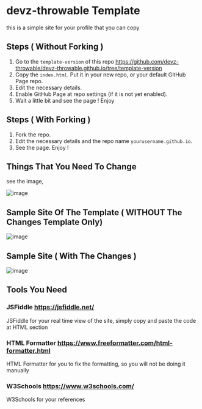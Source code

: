 # devz-throwable Template

this is a simple site for your profile that you can copy 

## Steps ( Without Forking )
1. Go to the `template-version` of this repo 
<https://github.com/devz-throwable/devz-throwable.github.io/tree/template-version>
3. Copy the `index.html`. Put it in your new 
repo, or your default GitHub Page repo.
4. Edit the necessary details.
5. Enable GitHub Page at  repo settings 
(if it is not yet enabled).
7. Wait a little bit and see the page ! Enjoy

## Steps ( With Forking )
1. Fork the repo.
2. Edit the necessary details and the 
repo name `yourusername.github.io`.
4. See the page. Enjoy !

## Things That You Need To Change 

see the image,

![image](https://user-images.githubusercontent.com/47092464/163711454-e0995449-0a3d-4066-b4e8-f03c57a7c2ef.png)

## Sample Site Of The Template ( WITHOUT The Changes Template Only)

![image](https://user-images.githubusercontent.com/47092464/163711940-32644546-e241-42da-8753-e34008d63b4a.png)

## Sample Site ( With The Changes )

![image](https://user-images.githubusercontent.com/47092464/163711522-6e54a032-bf98-4c70-86f9-fa7d3d3f0c9a.png)

## Tools You Need 

### JSFiddle https://jsfiddle.net/
JSFiddle for your real time view of the site, 
simply copy and paste the code at HTML section 

### HTML Formatter https://www.freeformatter.com/html-formatter.html
HTML Formatter for you to fix the formatting,
so you will not be doing it manually

### W3Schools https://www.w3schools.com/
W3Schools for your references







